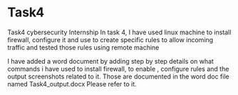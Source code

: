 # Task4
Task4 cybersecurity Internship
In task 4, I have used linux machine to install firewall, configure it and use to create specific rules to allow incoming traffic and tested those rules using remote machine

I have added a word document by adding step by step details on what commands i have used to install firewall, to enable , configure rules and the output screenshots related to it. Those are documented in the word doc file named Task4_output.docx
Please refer to it.
